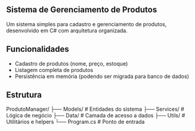 ## Sistema de Gerenciamento de Produtos

Um sistema simples para cadastro e gerenciamento de produtos, desenvolvido em C# com arquitetura organizada.

## Funcionalidades

- Cadastro de produtos (nome, preço, estoque)
- Listagem completa de produtos
- Persistência em memória (podendo ser migrada para banco de dados)

## Estrutura

ProdutoManager/
├── Models/          # Entidades do sistema
├── Services/        # Lógica de negócio
├── Data/            # Camada de acesso a dados
├── Utils/           # Utilitários e helpers
└── Program.cs       # Ponto de entrada